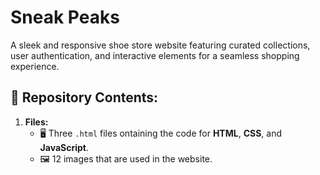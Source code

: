 # **Sneak Peaks**  
A sleek and responsive shoe store website featuring curated collections, user authentication, and interactive elements for a seamless shopping experience.  

## 📁 **Repository Contents:**  
1. **Files:**  
   - 🖥️ Three `.html` files ontaining the code for **HTML**, **CSS**, and **JavaScript**.  
   - 🖼️ 12 images that are used in the website. 
